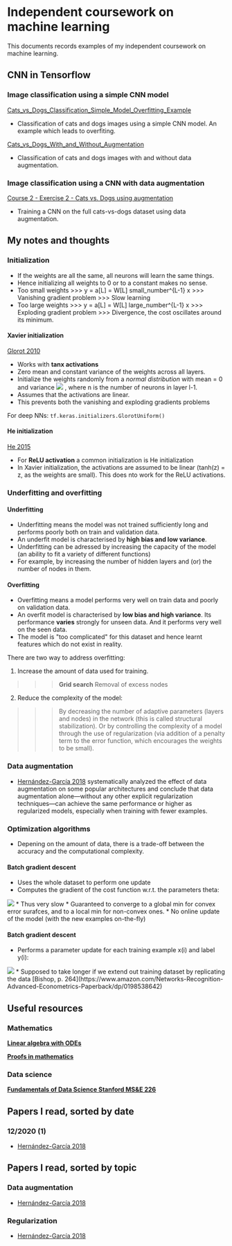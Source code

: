 # Independent coursework on machine learning

This documents records examples of my independent coursework on machine learning. 

## CNN in Tensorflow

### Image classification using a simple CNN model
[Cats_vs_Dogs_Classification_Simple_Model_Overfitting_Example]()
* Classification of cats and dogs images using a simple CNN model. An example which leads to overfiting.

[Cats_vs_Dogs_With_and_Without_Augmentation]()
* Classification of cats and dogs images with and without data augmentation.

###  Image classification using a CNN with data augmentation
[Course 2 - Exercise 2 - Cats vs. Dogs using augmentation]()
* Training a CNN on the full cats-vs-dogs dataset using data augmentation.



## My notes and thoughts



### Initialization
* If the weights are all the same, all neurons will learn the same things. 
* Hence initializing all weights to 0 or to a constant makes no sense.
* Too small weights >>> y = a[L] = W[L] small_number^{L-1} x >>> Vanishing gradient problem >>> Slow learning
* Too large weights >>> y = a[L] = W[L] large_number^{L-1} x >>> Exploding gradient problem >>> Divergence, the cost oscillates around its minimum.

#### Xavier initialization  
[Glorot 2010](http://proceedings.mlr.press/v9/glorot10a/glorot10a.pdf?hc_location=ufi)
* Works with **tanx activations**
* Zero mean and constant variance of the weights across all layers.
* Initialize the weights randomly from a *normal distribution* with mean = 0 and variance <img src="https://render.githubusercontent.com/render/math?math=\sigma=1/n^{l-1}">  , where n is the number of neurons in layer l-1. 
* Assumes that the activations are linear.
* This prevents both the vanishing and exploding gradients problems

For deep NNs:  ```tf.keras.initializers.GlorotUniform()```

#### He initialization
[He 2015](https://arxiv.org/pdf/1502.01852.pdf)
* For **ReLU activation** a common initialization is He initialization
* In Xavier initialization, the activations are assumed to be linear (tanh(z) = z, as the weights are small). This does nto work for the ReLU activations.


### Underfitting and overfitting
#### Underfitting 
* Underfitting means the model was not trained sufficiently long and performs poorly both on train and validation data.
* An underfit model is characterised by **high bias and low variance**. 
* Underfitting can be adressed by increasing the capacity of the model  (an ability to fit a variety of different functions)
* For example,  by increasing the number of hidden layers and (or) the number of nodes in them.

#### Overfitting
* Overfitting means a model performs very well on train data and poorly on validation data. 
* An overfit model is characterised by **low bias and high variance**. Its performance **varies** strongly for unseen data. And it performs very well on the seen data.
* The model is "too complicated" for this dataset and hence learnt features which do not exist in reality.


There are two way to address overfitting:
1. Increase the amount of data used for training.  
  >>> **Grid search**
  >>> Removal of excess nodes
2. Reduce the complexity of the model: 
  >>> By decreasing the number of adaptive parameters (layers and nodes) in the network (this is called structural stabilization). 
  >>> Or by controlling the complexity of a model through the use of regularization (via addition of a penalty term to the error function, which encourages the weights to be small).
  
### Data augmentation
* [Hernández-García 2018](https://arxiv.org/abs/1806.03852) systematically analyzed the effect of data augmentation on some popular architectures and conclude that data augmentation alone—without any other explicit regularization techniques—can achieve the same performance or higher as regularized models, especially when training with fewer examples.


### Optimization algorithms 
* Depening on the amount of data, there is a trade-off between the accuracy and the computational complexity.

#### Batch gradient descent 
* Uses the whole dataset to perform one update
* Computes the gradient of the cost function w.r.t. the parameters theta:
<img src="https://render.githubusercontent.com/render/math?math=\theta=\theta - \eta \cdot \nabla_\theta J (\theta)"> 
* Thus very slow
* Guaranteed to converge to a global min for convex error  surafces, and to a local min for non-convex ones.
* No online update of the model (with the new examples on-the-fly)

#### Batch gradient descent 
* Performs a parameter update for each training example x(i) and label y(i):
<img src="https://render.githubusercontent.com/render/math?math=\theta=\theta - \eta \cdot \nabla_\theta J (\theta; x(i); y(i))"> 
* Supposed to take longer if we extend out training dataset by replicating the data [Bishop, p. 264](https://www.amazon.com/Networks-Recognition-Advanced-Econometrics-Paperback/dp/0198538642)


## Useful resources

### Mathematics

[**Linear algebra with ODEs**](http://faculty.bard.edu/belk/math213/) 

[**Proofs in mathematics**](https://www.cut-the-knot.org/proofs/index.shtml) 


### Data science
[**Fundamentals of Data Science Stanford MS&E 226**](https://web.stanford.edu/class/msande226/l_notes.html) 

## Papers I read, sorted by date

### **12/2020 (1)**
* [Hernández-García 2018](https://arxiv.org/abs/1806.03852)

## Papers I read, sorted by topic

### Data augmentation
* [Hernández-García 2018](https://arxiv.org/abs/1806.03852)
### Regularization
* [Hernández-García 2018](https://arxiv.org/abs/1806.03852)
